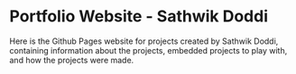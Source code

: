 # Portfolio Website - Sathwik Doddi

Here is the Github Pages website for projects created by Sathwik Doddi, containing information about the projects, embedded projects to play with, and how the projects were made.